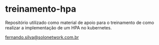 # treinamento-hpa

Repositório utilizado como material de apoio para o treinamento de como realizar a implementação de um HPA no kubernetes.

fernando.silva@solonetwork.com.br
